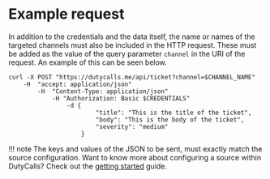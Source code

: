 # Example request

In addition to the credentials and the data itself, the name or names of the targeted channels must also be included in the HTTP request. These must be added as the value of the query parameter `channel` in the URI of the request. An example of this can be seen below.

```curl
curl -X POST "https://dutycalls.me/api/ticket?channel=$CHANNEL_NAME"
    -H  "accept: application/json"
        -H  "Content-Type: application/json"
            -H "Authorization: Basic $CREDENTIALS"
                -d {
                        "title": "This is the title of the ticket",
                        "body": "This is the body of the ticket",
                        "severity": "medium"
                    }
```

!!! note
    The keys and values of the JSON to be sent, must exactly match the source configuration. Want to know more about configuring a source within DutyCalls? Check out the [getting started](../getting-started/add-source.md) guide.
